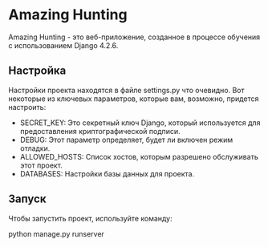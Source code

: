 # Amazing Hunting

Amazing Hunting - это веб-приложение, созданное в процессе обучения с использованием Django 4.2.6.

## Настройка

Настройки проекта находятся в файле settings.py что очевидно. Вот некоторые из ключевых параметров, которые вам, возможно, придется настроить:

- SECRET_KEY: Это секретный ключ Django, который используется для предоставления криптографической подписи. 
- DEBUG: Этот параметр определяет, будет ли включен режим отладки. 
- ALLOWED_HOSTS: Список хостов, которым разрешено обслуживать этот проект.
- DATABASES: Настройки базы данных для проекта.

## Запуск
Чтобы запустить проект, используйте команду:

python manage.py runserver
